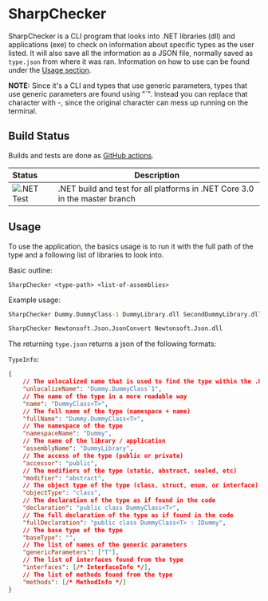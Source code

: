 # SharpChecker

SharpChecker is a CLI program that looks into .NET libraries (dll) and
applications (exe) to check on information about specific types as the
user listed. It will also save all the information as a JSON file, normally
saved as `type.json` from where it was ran. Information on how to use can
be found under the [Usage section](#usage).

**NOTE:** Since it's a CLI and types that use generic parameters, types that
use generic parameters are found using "`". Instead you can replace that
character with -, since the original character can mess up running on the terminal.

## Build Status

Builds and tests are done as
[GitHub actions](https://github.com/FuLagann/sharp-checker/actions).

| Status | Description |
|:-------|-------------|
| ![.NET Test](https://github.com/FuLagann/sharp-checker/workflows/.NET%20Test/badge.svg) | .NET build and test for all platforms in .NET Core 3.0 in the master branch |

## Usage

To use the application, the basics usage is to run it with the full path of
the type and a following list of libraries to look into.

Basic outline:

```
SharpChecker <type-path> <list-of-assemblies>
```

Example usage:

```bat
SharpChecker Dummy.DummyClass-1 DummyLibrary.dll SecondDummyLibrary.dll
```

```bat
SharpChecker Newtonsoft.Json.JsonConvert Newtonsoft.Json.dll
```

The returning `type.json` returns a json of the following formats:

`TypeInfo`:

```json
{
	// The unlocalized name that is used to find the type within the .NET library / application
	"unlocalizeName": "Dummy.DummyClass`1",
	// The name of the type in a more readable way
	"name": "DummyClass<T>",
	// The full name of the type (namespace + name)
	"fullName": "Dummy.DummyClass<T>",
	// The namespace of the type
	"namespaceName": "Dummy",
	// The name of the library / application
	"assemblyName": "DummyLibrary",
	// The access of the type (public or private)
	"accessor": "public",
	// The modifiers of the type (static, abstract, sealed, etc)
	"modifier": "abstract",
	// The object type of the type (class, struct, enum, or interface)
	"objectType": "class",
	// The declaration of the type as if found in the code
	"declaration": "public class DummyClass<T>",
	// The full declaration of the type as if found in the code
	"fullDeclaration": "public class DummyClass<T> : IDummy",
	// The base type of the type
	"baseType": "",
	// The list of names of the generic parameters
	"genericParameters": ["T"],
	// The list of interfaces found from the type
	"interfaces": [/* InterfaceInfo */],
	// The list of methods found from the type
	"methods": [/* MethodInfo */]
}
```
